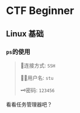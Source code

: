 # CTF Beginner

## Linux 基础

### `ps`的使用

> 🚀连接方式: `SSH`
>
> 🧑‍💻用户名: `stu`
>
> 🗝️密码: `123456`

看看任务管理器吧？
